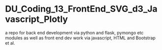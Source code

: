 # DU_Coding_13_FrontEnd_SVG_d3_Javascript_Plotly

a repo for back end development via python and flask, pymongo etc modules as well as front end dev work via javascript, HTML and Bootstrap et al.

